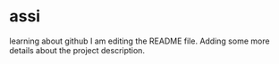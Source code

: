 # assi
learning about github
I am editing the README file. Adding some more details about the project description.
